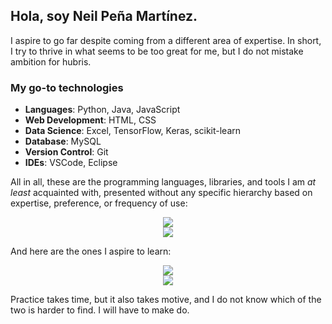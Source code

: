 ## Hola, soy Neil Peña Martínez.

I aspire to go far despite coming from a different area of expertise. In short, I try to thrive in what seems to be too great for me, but I do not mistake ambition for hubris.
<br>

### My go-to technologies
- **Languages**: Python, Java, JavaScript
- **Web Development**: HTML, CSS
- **Data Science**: Excel, TensorFlow, Keras, scikit-learn
- **Database**: MySQL
- **Version Control**: Git
- **IDEs**: VSCode, Eclipse

All in all, these are the programming languages, libraries, and tools I am _at least_ acquainted with, presented without any specific hierarchy based on expertise, preference, or frequency of use:

<p align="center">
  <a href="https://skillicons.dev">
    <img src="https://skillicons.dev/icons?i=bootstrap,css,bots,git,html,java,js,mysql,nodejs,php" />
  </a>
  <br>
  <a href="https://skillicons.dev">
    <img src="https://skillicons.dev/icons?i=postgres,py,sqlite,tensorflow,vscode" />
  </a>
</p>

And here are the ones I aspire to learn:

<p align="center">
  <a href="https://skillicons.dev">
    <img src="https://skillicons.dev/icons?i=atom,aws,azure,bash,c,cpp,django,electron,express,firebase" />
  </a>
  <br>
  <a href="https://skillicons.dev">
    <img src="https://skillicons.dev/icons?i=matlab,pytorch,react" />
  </a>
</p>

Practice takes time, but it also takes motive, and I do not know which of the two is harder to find. I will have to make do.
